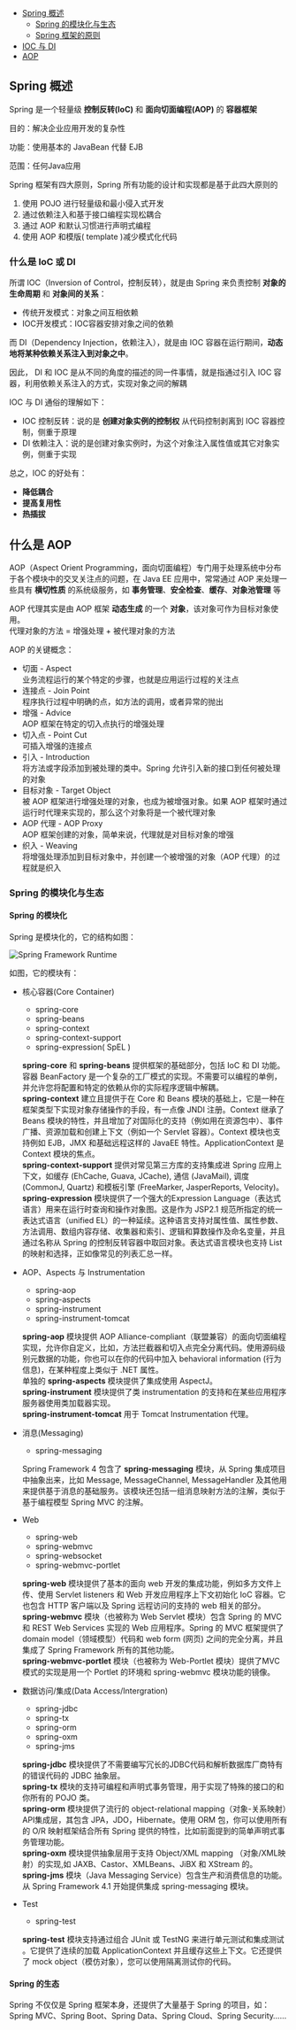 * [Spring 概述](#spring-概述)     
  * [Spring 的模块化与生态](#spring-的模块化与生态)   
  * [Spring 框架的原则](#spring-框架的原则)   
* [IOC 与 DI](#ioc-与-di)   
* [AOP](#aop)   

## Spring 概述
Spring 是一个轻量级 **控制反转(IoC)** 和 **面向切面编程(AOP)** 的 **容器框架**

目的：解决企业应用开发的复杂性

功能：使用基本的 JavaBean 代替 EJB

范围：任何Java应用

Spring 框架有四大原则，Spring 所有功能的设计和实现都是基于此四大原则的
1. 使用 POJO 进行轻量级和最小侵入式开发
2. 通过依赖注入和基于接口编程实现松耦合
3. 通过 AOP 和默认习惯进行声明式编程
4. 使用 AOP 和模版( template )减少模式化代码

### 什么是 IoC 或 DI
所谓 IOC（Inversion of Control，控制反转），就是由 Spring 来负责控制 **对象的生命周期** 和 **对象间的关系**：
* 传统开发模式：对象之间互相依赖
* IOC开发模式：IOC容器安排对象之间的依赖

而 DI（Dependency Injection，依赖注入），就是由 IOC 容器在运行期间，**动态地将某种依赖关系注入到对象之中**。

因此， DI 和 IOC 是从不同的角度的描述的同一件事情，就是指通过引入 IOC 容器，利用依赖关系注入的方式，实现对象之间的解耦

IOC 与 DI 通俗的理解如下：
* IOC 控制反转：说的是 **创建对象实例的控制权** 从代码控制剥离到 IOC 容器控制，侧重于原理
* DI 依赖注入：说的是创建对象实例时，为这个对象注入属性值或其它对象实例，侧重于实现

总之，IOC 的好处有：
* **降低耦合**
* **提高复用性**
* **热插拔**

## 什么是 AOP

AOP（Aspect Orient Programming，面向切面编程）专门用于处理系统中分布于各个模块中的交叉关注点的问题，在 Java EE 应用中，常常通过 AOP 来处理一些具有 **横切性质** 的系统级服务，如 **事务管理**、**安全检查**、**缓存**、**对象池管理** 等

AOP 代理其实是由 AOP 框架 **动态生成** 的一个 **对象**，该对象可作为目标对象使用。    
代理对象的方法 = 增强处理 + 被代理对象的方法

AOP 的关键概念：
* 切面 - Aspect   
    业务流程运行的某个特定的步骤，也就是应用运行过程的关注点
* 连接点 - Join Point   
    程序执行过程中明确的点，如方法的调用，或者异常的抛出
* 增强 - Advice   
    AOP 框架在特定的切入点执行的增强处理
* 切入点 - Point Cut   
    可插入增强的连接点
* 引入 - Introduction   
    将方法或字段添加到被处理的类中。Spring 允许引入新的接口到任何被处理的对象
* 目标对象 - Target Object   
    被 AOP 框架进行增强处理的对象，也成为被增强对象。如果 AOP 框架时通过运行时代理来实现的，那么这个对象将是一个被代理对象
* AOP 代理 - AOP Proxy   
    AOP 框架创建的对象，简单来说，代理就是对目标对象的增强
* 织入 - Weaving    
    将增强处理添加到目标对象中，并创建一个被增强的对象（AOP 代理）的过程就是织入

### Spring 的模块化与生态
#### Spring 的模块化
Spring 是模块化的，它的结构如图：

![Spring Framework Runtime](/images/spring_1.png)

如图，它的模块有：
* 核心容器(Core Container)
    * spring-core
    * spring-beans
    * spring-context
    * spring-context-support
    * spring-expression( SpEL )

    **spring-core** 和 **spring-beans** 提供框架的基础部分，包括 IoC 和 DI 功能。容器 BeanFactory 是一个复杂的工厂模式的实现。不需要可以编程的单例，并允许您将配置和特定的依赖从你的实际程序逻辑中解耦。   
    **spring-context** 建立且提供于在 Core 和 Beans 模块的基础上，它是一种在框架类型下实现对象存储操作的手段，有一点像 JNDI 注册。Context 继承了 Beans 模块的特性，并且增加了对国际化的支持（例如用在资源包中）、事件广播、资源加载和创建上下文（例如一个 Servlet 容器）。Context 模块也支持例如 EJB，JMX 和基础远程这样的 JavaEE 特性。ApplicationContext 是 Context 模块的焦点。    
    **spring-context-support** 提供对常见第三方库的支持集成进 Spring 应用上下文，如缓存 (EhCache, Guava, JCache), 通信 (JavaMail), 调度 (CommonJ, Quartz) 和模板引擎 (FreeMarker, JasperReports, Velocity)。    
    **spring-expression** 模块提供了一个强大的Expression Language（表达式语言）用来在运行时查询和操作对象图。这是作为 JSP2.1 规范所指定的统一表达式语言（unified EL）的一种延续。这种语言支持对属性值、属性参数、方法调用、数组内容存储、收集器和索引、逻辑和算数操作及命名变量，并且通过名称从 Spring 的控制反转容器中取回对象。表达式语言模块也支持 List 的映射和选择，正如像常见的列表汇总一样。   

* AOP、Aspects 与 Instrumentation
    * spring-aop
    * spring-aspects
    * spring-instrument
    * spring-instrument-tomcat

    **spring-aop** 模块提供 AOP Alliance-compliant（联盟兼容）的面向切面编程实现，允许你自定义，比如，方法拦截器和切入点完全分离代码。使用源码级别元数据的功能，你也可以在你的代码中加入 behavioral information (行为信息)，在某种程度上类似于 .NET 属性。     
    单独的 **spring-aspects** 模块提供了集成使用 AspectJ。    
    **spring-instrument** 模块提供了类 instrumentation 的支持和在某些应用程序服务器使用类加载器实现。    
    **spring-instrument-tomcat** 用于 Tomcat Instrumentation 代理。    

* 消息(Messaging)
    * spring-messaging   

    Spring Framework 4 包含了 **spring-messaging** 模块，从 Spring 集成项目中抽象出来，比如 Message, MessageChannel, MessageHandler 及其他用来提供基于消息的基础服务。该模块还包括一组消息映射方法的注解，类似于基于编程模型 Spring MVC 的注解。   

* Web
    * spring-web
    * spring-webmvc
    * spring-websocket
    * spring-webmvc-portlet

    **spring-web** 模块提供了基本的面向 web 开发的集成功能，例如多方文件上传、使用 Servlet listeners 和 Web 开发应用程序上下文初始化 IoC 容器。它也包含 HTTP 客户端以及 Spring 远程访问的支持的 web 相关的部分。    
    **spring-webmvc** 模块（也被称为 Web Servlet 模块）包含 Spring 的 MVC 和 REST Web Services 实现的 Web 应用程序。Spring 的 MVC 框架提供了 domain model（领域模型）代码和 web form (网页) 之间的完全分离，并且集成了 Spring Framework 所有的其他功能。    
    **spring-webmvc-portlet** 模块（也被称为 Web-Portlet 模块）提供了MVC 模式的实现是用一个 Portlet 的环境和 spring-webmvc 模块功能的镜像。    

* 数据访问/集成(Data Access/Intergration)    
    * spring-jdbc
    * spring-tx
    * spring-orm
    * spring-oxm
    * spring-jms

    **spring-jdbc** 模块提供了不需要编写冗长的JDBC代码和解析数据库厂商特有的错误代码的 JDBC 抽象层。    
    **spring-tx** 模块的支持可编程和声明式事务管理，用于实现了特殊的接口的和你所有的 POJO 类。   
    **spring-orm** 模块提供了流行的 object-relational mapping（对象-关系映射）API集成层，其包含 JPA，JDO，Hibernate。使用 ORM 包，你可以使用所有的 O/R 映射框架结合所有 Spring 提供的特性，比如前面提到的简单声明式事务管理功能。      
    **spring-oxm** 模块提供抽象层用于支持 Object/XML mapping （对象/XML映射）的实现,如 JAXB、Castor、XMLBeans、JiBX 和 XStream 的。    
    **spring-jms** 模块（Java Messaging Service）包含生产和消费信息的功能。 从 Spring Framework 4.1 开始提供集成 spring-messaging 模块。     

* Test   
    * spring-test

    **spring-test** 模块支持通过组合 JUnit 或 TestNG 来进行单元测试和集成测试 。它提供了连续的加载 ApplicationContext 并且缓存这些上下文。它还提供了 mock object（模仿对象），您可以使用隔离测试你的代码。

#### Spring 的生态
Spring 不仅仅是 Spring 框架本身，还提供了大量基于 Spring 的项目，如：Spring MVC、Spring Boot、Spring Data、Spring Cloud、Spring Security……
